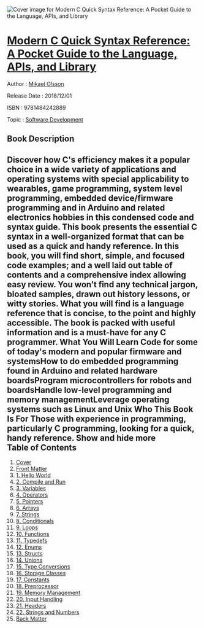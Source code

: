 ![Cover image for Modern C Quick Syntax Reference: A Pocket Guide to the Language, APIs, and Library](https://imgdetail.ebookreading.net/cover/cover/software_development/EB9781484242889.jpg)

[Modern C Quick Syntax Reference: A Pocket Guide to the Language, APIs, and Library](https://ebookreading.net/view/book/Modern+C+Quick+Syntax+Reference%3A+A+Pocket+Guide+to+the+Language%2C+APIs%2C+and+Library-EB9781484242889_1.html "Modern C Quick Syntax Reference: A Pocket Guide to the Language, APIs, and Library")
====================================================================================================================

Author : [Mikael Olsson](https://ebookreading.net/search/author/Mikael+Olsson)

Release Date : 2018/12/01

ISBN : 9781484242889

Topic : [Software Development](https://ebookreading.net/search/category/software-development)

Book Description
-----------------

 Discover how C's efficiency makes it a popular choice in a wide variety of applications and operating systems with special applicability to wearables, game programming, system level programming, embedded device/firmware programming and in Arduino and related electronics hobbies in this condensed code and syntax guide. This book presents the essential C syntax in a well-organized format that can be used as a quick and handy reference.
  In this book, you will find short, simple, and focused code examples; and a well laid out table of contents and a comprehensive index allowing easy review. You won’t find any technical jargon, bloated samples, drawn out history lessons, or witty stories. What you will find is a language reference that is concise, to the point and highly accessible. The book is packed with useful information and is a must-have for any C programmer. What You Will Learn
 Code      for some of today's modern and popular firmware and systemsHow      to do embedded programming found in Arduino and related hardware boardsProgram      microcontrollers for robots and boardsHandle      low-level programming and memory managementLeverage      operating systems such as Linux and Unix Who This Book Is For
 Those with experience in programming, particularly C programming, looking for a quick, handy reference.
           Show and hide more                
Table of Contents
-----------------

1. [Cover](https://ebookreading.net/view/book/Modern+C+Quick+Syntax+Reference%3A+A+Pocket+Guide+to+the+Language%2C+APIs%2C+and+Library-EB9781484242889_1.html)
1. [Front Matter](https://ebookreading.net/view/book/Modern+C+Quick+Syntax+Reference%3A+A+Pocket+Guide+to+the+Language%2C+APIs%2C+and+Library-EB9781484242889_2.html)
1. [1. Hello World](https://ebookreading.net/view/book/Modern+C+Quick+Syntax+Reference%3A+A+Pocket+Guide+to+the+Language%2C+APIs%2C+and+Library-EB9781484242889_3.html)
1. [2. Compile and Run](https://ebookreading.net/view/book/Modern+C+Quick+Syntax+Reference%3A+A+Pocket+Guide+to+the+Language%2C+APIs%2C+and+Library-EB9781484242889_4.html)
1. [3. Variables](https://ebookreading.net/view/book/Modern+C+Quick+Syntax+Reference%3A+A+Pocket+Guide+to+the+Language%2C+APIs%2C+and+Library-EB9781484242889_5.html)
1. [4. Operators](https://ebookreading.net/view/book/Modern+C+Quick+Syntax+Reference%3A+A+Pocket+Guide+to+the+Language%2C+APIs%2C+and+Library-EB9781484242889_6.html)
1. [5. Pointers](https://ebookreading.net/view/book/Modern+C+Quick+Syntax+Reference%3A+A+Pocket+Guide+to+the+Language%2C+APIs%2C+and+Library-EB9781484242889_7.html)
1. [6. Arrays](https://ebookreading.net/view/book/Modern+C+Quick+Syntax+Reference%3A+A+Pocket+Guide+to+the+Language%2C+APIs%2C+and+Library-EB9781484242889_8.html)
1. [7. Strings](https://ebookreading.net/view/book/Modern+C+Quick+Syntax+Reference%3A+A+Pocket+Guide+to+the+Language%2C+APIs%2C+and+Library-EB9781484242889_9.html)
1. [8. Conditionals](https://ebookreading.net/view/book/Modern+C+Quick+Syntax+Reference%3A+A+Pocket+Guide+to+the+Language%2C+APIs%2C+and+Library-EB9781484242889_10.html)
1. [9. Loops](https://ebookreading.net/view/book/Modern+C+Quick+Syntax+Reference%3A+A+Pocket+Guide+to+the+Language%2C+APIs%2C+and+Library-EB9781484242889_11.html)
1. [10. Functions](https://ebookreading.net/view/book/Modern+C+Quick+Syntax+Reference%3A+A+Pocket+Guide+to+the+Language%2C+APIs%2C+and+Library-EB9781484242889_12.html)
1. [11. Typedefs](https://ebookreading.net/view/book/Modern+C+Quick+Syntax+Reference%3A+A+Pocket+Guide+to+the+Language%2C+APIs%2C+and+Library-EB9781484242889_13.html)
1. [12. Enums](https://ebookreading.net/view/book/Modern+C+Quick+Syntax+Reference%3A+A+Pocket+Guide+to+the+Language%2C+APIs%2C+and+Library-EB9781484242889_14.html)
1. [13. Structs](https://ebookreading.net/view/book/Modern+C+Quick+Syntax+Reference%3A+A+Pocket+Guide+to+the+Language%2C+APIs%2C+and+Library-EB9781484242889_15.html)
1. [14. Unions](https://ebookreading.net/view/book/Modern+C+Quick+Syntax+Reference%3A+A+Pocket+Guide+to+the+Language%2C+APIs%2C+and+Library-EB9781484242889_16.html)
1. [15. Type Conversions](https://ebookreading.net/view/book/Modern+C+Quick+Syntax+Reference%3A+A+Pocket+Guide+to+the+Language%2C+APIs%2C+and+Library-EB9781484242889_17.html)
1. [16. Storage Classes](https://ebookreading.net/view/book/Modern+C+Quick+Syntax+Reference%3A+A+Pocket+Guide+to+the+Language%2C+APIs%2C+and+Library-EB9781484242889_18.html)
1. [17. Constants](https://ebookreading.net/view/book/Modern+C+Quick+Syntax+Reference%3A+A+Pocket+Guide+to+the+Language%2C+APIs%2C+and+Library-EB9781484242889_19.html)
1. [18. Preprocessor](https://ebookreading.net/view/book/Modern+C+Quick+Syntax+Reference%3A+A+Pocket+Guide+to+the+Language%2C+APIs%2C+and+Library-EB9781484242889_20.html)
1. [19. Memory Management](https://ebookreading.net/view/book/Modern+C+Quick+Syntax+Reference%3A+A+Pocket+Guide+to+the+Language%2C+APIs%2C+and+Library-EB9781484242889_21.html)
1. [20. Input Handling](https://ebookreading.net/view/book/Modern+C+Quick+Syntax+Reference%3A+A+Pocket+Guide+to+the+Language%2C+APIs%2C+and+Library-EB9781484242889_22.html)
1. [21. Headers](https://ebookreading.net/view/book/Modern+C+Quick+Syntax+Reference%3A+A+Pocket+Guide+to+the+Language%2C+APIs%2C+and+Library-EB9781484242889_23.html)
1. [22. Strings and Numbers](https://ebookreading.net/view/book/Modern+C+Quick+Syntax+Reference%3A+A+Pocket+Guide+to+the+Language%2C+APIs%2C+and+Library-EB9781484242889_24.html)
1. [Back Matter](https://ebookreading.net/view/book/Modern+C+Quick+Syntax+Reference%3A+A+Pocket+Guide+to+the+Language%2C+APIs%2C+and+Library-EB9781484242889_25.html)
